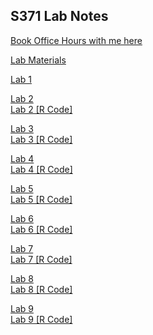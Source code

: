 ## S371 Lab Notes

<a href="https://calendar.app.google/SDGU3k2BU7jmmZsy6" target="_blank" title="Book Office Hours with me here">Book Office Hours with me here</a>

<a href="Lab-Materials.html" target="_blank" title="Lab Materials">Lab Materials</a> 

[Lab 1](S371_Lab1.pdf) 

<a href="Lab-2.html" target="_blank" title="Lab 2">Lab 2</a>  
      <a href="Lab-2.R" target="_blank" title="Lab 2 [R Code]">Lab 2 [R Code]</a>

<a href="Lab-3.html" target="_blank" title="Lab 3">Lab 3</a>  
      <a href="Lab-3.R" target="_blank" title="Lab 3 [R Code]">Lab 3 [R Code]</a>

<a href="Lab-4.html" target="_blank" title="Lab 4">Lab 4</a>  
      <a href="Lab-4.R" target="_blank" title="Lab 4 [R Code]">Lab 4 [R Code]</a>


<a href="Lab-5.html" target="_blank" title="Lab 5">Lab 5</a>  
      <a href="Lab-5.R" target="_blank" title="Lab 5 [R Code]">Lab 5 [R Code]</a>

<a href="Lab-6.html" target="_blank" title="Lab 6">Lab 6</a>  
      <a href="Lab-6.R" target="_blank" title="Lab 6 [R Code]">Lab 6 [R Code]</a>
      
<a href="Lab-7.html" target="_blank" title="Lab 7">Lab 7</a>  
      <a href="Lab-7.R" target="_blank" title="Lab 7 [R Code]">Lab 7 [R Code]</a>
      
      
<a href="Lab-8.html" target="_blank" title="Lab 8">Lab 8</a>  
      <a href="Lab-8.R" target="_blank" title="Lab 8 [R Code]">Lab 8 [R Code]</a>
      
<a href="Lab-9.html" target="_blank" title="Lab 9">Lab 9</a>  
      <a href="Lab-9.R" target="_blank" title="Lab 9 [R Code]">Lab 9 [R Code]</a>